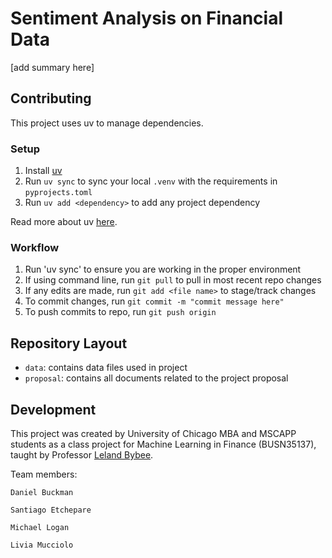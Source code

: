 # Sentiment Analysis on Financial Data

[add summary here]

## Contributing

This project uses uv to manage dependencies.

### Setup

1. Install [uv](https://docs.astral.sh/uv/getting-started/installation/)
2. Run `uv sync` to sync your local `.venv` with the requirements in `pyprojects.toml`
3. Run `uv add <dependency>` to add any project dependency

Read more about uv [here](https://docs.astral.sh/uv/guides/projects/#uvlock).

### Workflow

1. Run 'uv sync' to ensure you are working in the proper environment
2. If using command line, run `git pull` to pull in most recent repo changes
3. If any edits are made, run `git add <file name>` to stage/track changes
4. To commit changes, run `git commit -m "commit message here"`
5. To push commits to repo, run `git push origin`


## Repository Layout

* `data`: contains data files used in project
* `proposal`: contains all documents related to the project proposal

## Development

This project was created by University of Chicago MBA and MSCAPP students as a class project for Machine Learning in Finance (BUSN35137), taught by Professor [Leland Bybee](https://lelandbybee.com/).

Team members:

    Daniel Buckman
    
    Santiago Etchepare
  
    Michael Logan
  
    Livia Mucciolo
